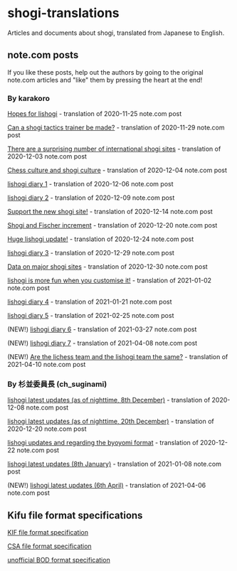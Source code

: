 # shogi-translations #

Articles and documents about shogi, translated from Japanese to English.

## note.com posts ##

If you like these posts, help out the authors by going to the original note.com articles and "like" them by pressing the heart at the end!

### By karakoro ###

[Hopes for lishogi](karakoro/201125-hopes-for-lishogi.md) - translation of 2020-11-25 note.com post

[Can a shogi tactics trainer be made?](karakoro/201129-shogi-tactics-trainer.md) - translation of 2020-11-29 note.com post

[There are a surprising number of international shogi sites](karakoro/201203-international-shogi-sites.md) - translation of 2020-12-03 note.com post

[Chess culture and shogi culture](karakoro/201204-chess-culture-and-shogi-culture.md) - translation of 2020-12-04 note.com post

[lishogi diary 1](karakoro/201206-lishogi-diary-1.md) - translation of 2020-12-06 note.com post

[lishogi diary 2](karakoro/201209-lishogi-diary-2.md) - translation of 2020-12-09 note.com post

[Support the new shogi site!](karakoro/201214-support-new-shogi-site.md) - translation of 2020-12-14 note.com post

[Shogi and Fischer increment](karakoro/201220-shogi-and-Fischer-increment.md) - translation of 2020-12-20 note.com post

[Huge lishogi update!](karakoro/201224-huge-lishogi-update.md) - translation of 2020-12-24 note.com post

[lishogi diary 3](karakoro/201229-lishogi-diary-3.md) - translation of 2020-12-29 note.com post

[Data on major shogi sites](karakoro/201230-major-shogi-sites.md) - translation of 2020-12-30 note.com post

[lishogi is more fun when you customise it!](karakoro/210102-lishogi-customise.md) - translation of 2021-01-02 note.com post

[lishogi diary 4](karakoro/210121-lishogi-diary-4.md) - translation of 2021-01-21 note.com post

[lishogi diary 5](karakoro/210225-lishogi-diary-5.md) - translation of 2021-02-25 note.com post

(NEW!) [lishogi diary 6](karakoro/210327-lishogi-diary-6.md) - translation of 2021-03-27 note.com post

(NEW!) [lishogi diary 7](karakoro/210408-lishogi-diary-7.md) - translation of 2021-04-08 note.com post

(NEW!) [Are the lichess team and the lishogi team the same?](karakoro/210410-lichess-lishogi-team.md) - translation of 2021-04-10 note.com post

### By 杉並委員長 (ch_suginami) ###

[lishogi latest updates (as of nighttime, 8th December)](suginami/201208-lishogi-updates.md) - translation of 2020-12-08 note.com post

[lishogi latest updates (as of nighttime, 20th December)](suginami/201220-lishogi-updates.md) - translation of 2020-12-20 note.com post

[lishogi updates and regarding the byoyomi format](suginami/201222-lishogi-updates-and-regarding-byoyomi.md) - translation of 2020-12-22 note.com post

[lishogi latest updates (8th January)](suginami/210108-lishogi-updates.md) - translation of 2021-01-08 note.com post

(NEW!) [lishogi latest updates (6th April)](suginami/210406-lishogi-updates.md) - translation of 2021-04-06 note.com post

## Kifu file format specifications ##

[KIF file format specification](KIF-standard.md)

[CSA file format specification](CSA-standard.md)

[unofficial BOD format specification](BOD-features.md)
